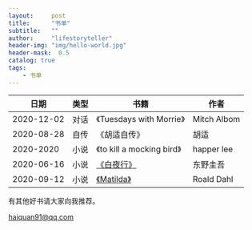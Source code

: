 ```yaml
---
layout:     post
title:      "书单"
subtitle:   ""
author:     "lifestoryteller"
header-img: "img/hello-world.jpg"
header-mask:  0.5
catalog: true
tags:
    - 书单
---
```


|日期|类型|书籍|作者|
|---|---|---|---|
|2020-12-02|对话| 《Tuesdays with Morrie》| Mitch Albom  |
|2020-08-28|自传| 《胡适自传》| 胡适  |
|2020-2020|小说| 《to kill a mocking bird》|  happer lee|
|2020-06-16|小说|[《白夜行》](https://github.com/lifestoryteller/lifestoryteller.github.io/blob/master/_posts/2020-06-25-%E8%AF%BB%E4%B9%A6%E7%AC%94%E8%AE%B0%EF%BC%9A%E7%99%BD%E5%A4%9C%E8%A1%8C.md)|东野圭吾
|2020-09-12|小说|[《Matilda》](https://mp.weixin.qq.com/s?__biz=MzIxNjU5NjAzNA==&mid=2247484351&idx=1&sn=ae9630a94e95f2411c3b9c7aa1e31ffe&chksm=9787e892a0f06184acb7207768973566882a0e56ea7c40cd39645b5b4cd5590a390cf5e4d0a9&scene=126&sessionid=1599911720&key=3542bed875d644de34ca44a76139309a9adb97c4070283112d6f236dadf9b1f0cccd965ed377c85c8c0f7d57e44f21ac0be69f35b16ea13e1b97155959199ea562a31276650e658310141aef34429904b7d03df91bb1f54a41f5c4eef74b6cb95543c3662b5524999fdeef1bbbf7c5a1410ea70cae4e5bcff7a27b8feb3dd2e6&ascene=1&uin=MTMyMzIyNzQ2Nw%3D%3D&devicetype=Windows+10+x64&version=62090529&lang=en&exportkey=AXjJLdsjB%2B3xugrlZ488m4I%3D&pass_ticket=EFi%2FDtwKwo5XmhNzE2gwaeTmJrYbUD5z%2FdyFk%2FIoh6xG2%2F%2FgB9Z0ILDLkeci8JlE&wx_header=0)|Roald Dahl


有其他好书请大家向我推荐。

[haiquan91@qq.com](haiquan91@qq.com)
